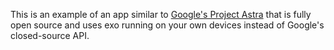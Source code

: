 This is an example of an app similar to [Google's Project Astra](https://deepmind.google/technologies/gemini/project-astra/) that is fully open source and uses exo running on your own devices instead of Google's closed-source API.

